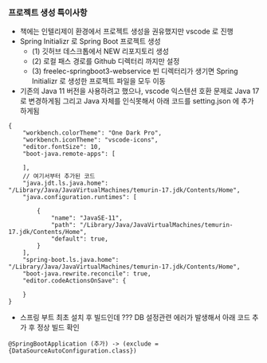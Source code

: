 ### 프로젝트 생성 특이사항
- 책에는 인텔리제이 환경에서 프로젝트 생성을 권유했지만 vscode 로 진행
- Spring Initializr 로 Spring Boot 프로젝트 생성
  - (1) 깃허브 데스크톱에서 NEW 리포지토리 생성 
  - (2) 로컬 패스 경로를 Github 디렉터리 까지만 설정
  - (3) freelec-springboot3-webservice 빈 디렉터리가 생기면 Spring Initializr 로 생성한 프로젝트 파일을 모두 이동
- 기존의 Java 11 버전을 사용하려고 했으나, vscode 익스텐션 호환 문제로 Java 17 로 변경하게됨 그리고 Java 자체를 인식못해서 아래 코드를 setting.json 에 추가하게됨 
```
{
    "workbench.colorTheme": "One Dark Pro",
    "workbench.iconTheme": "vscode-icons",
    "editor.fontSize": 10,
    "boot-java.remote-apps": [

    ],
    // 여기서부터 추가된 코드
    "java.jdt.ls.java.home":  "/Library/Java/JavaVirtualMachines/temurin-17.jdk/Contents/Home",
    "java.configuration.runtimes": [
        
        {
            "name": "JavaSE-11",
            "path": "/Library/Java/JavaVirtualMachines/temurin-17.jdk/Contents/Home",
            "default": true,
        }
    ],
    "spring-boot.ls.java.home": "/Library/Java/JavaVirtualMachines/temurin-17.jdk/Contents/Home",
    "boot-java.rewrite.reconcile": true,
    "editor.codeActionsOnSave": {
    
    }
}
```
- 스프링 부트 최초 설치 후 빌드인데 ??? DB 설정관련 에러가 발생해서 아래 코드 추가 후 정상 빌드 확인
```
@SpringBootApplication (추가) -> (exclude = {DataSourceAutoConfiguration.class})
```


